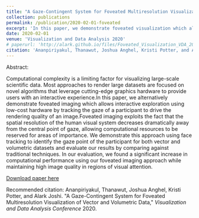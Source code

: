 ```yaml
---
title: "A Gaze-Contingent System for Foveated Multiresolution Visualization of Vector and Volumetric Data"
collection: publications
permalink: /publication/2020-02-01-foveated
excerpt: 'In this paper, we demonstrate foveated visualization which allows interactive exploration using low-cost hardware by tracking the gaze of a participant to drive the rendering quality of an image.'
date: 2020-02-01
venue: 'Visualization and Data Analysis 2020'
# paperurl: 'http://alark.github.io/files/Foveated_Visualization_VDA_2020.pdf'
citation: 'Ananpiriyakul, Thanawut, Joshua Anghel, Kristi Potter, and Alark Joshi. "A Gaze-Contingent System for Foveated Multiresolution Visualization of Vector and Volumetric Data," <i>Visualization and Data Analysis Conference</i> 2020.'
---
```

Abstract: 

Computational complexity is a limiting factor for visualizing large-scale scientific data. Most approaches to render large datasets are focused on novel algorithms that leverage cutting-edge graphics hardware to provide users with an interactive experience.In this paper, we alternatively demonstrate foveated imaging which allows interactive exploration using low-cost hardware by tracking the gaze of a participant to drive the rendering quality of an image.Foveated imaging exploits the fact that the spatial resolution of the human visual system decreases dramatically away from the central point of gaze, allowing computational resources to be reserved for areas of importance. We demonstrate this approach using face tracking to identify the gaze point of the participant for both vector and volumetric datasets and evaluate our results by comparing against traditional techniques. In our evaluation, we found a significant increase in computational performance using our foveated imaging approach while maintaining high image quality in regions of visual attention.

[Download paper here](http://alark.github.io/files/Foveated_Visualization_VDA_2020.pdf)

Recommended citation: Ananpiriyakul, Thanawut, Joshua Anghel, Kristi Potter, and Alark Joshi. "A Gaze-Contingent System for Foveated Multiresolution Visualization of Vector and Volumetric Data," <i>Visualization and Data Analysis Conference</i> 2020. 